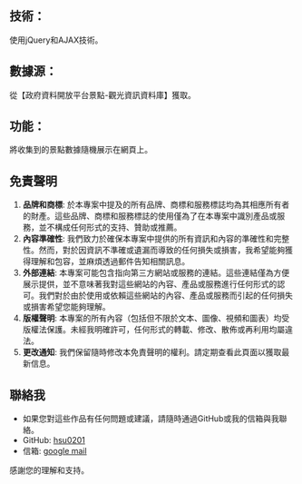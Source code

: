## 技術：
使用jQuery和AJAX技術。

## 數據源：
從【政府資料開放平台景點-觀光資訊資料庫】獲取。

## 功能：
將收集到的景點數據隨機展示在網頁上。


## 免責聲明

1. **品牌和商標**: 於本專案中提及的所有品牌、商標和服務標誌均為其相應所有者的財產。這些品牌、商標和服務標誌的使用僅為了在本專案中識別產品或服務，並不構成任何形式的支持、贊助或推薦。
2. **內容準確性**: 我們致力於確保本專案中提供的所有資訊和內容的準確性和完整性。然而，對於因資訊不準確或遺漏而導致的任何損失或損害，我希望能夠獲得理解和包容，並麻煩透過郵件告知相關訊息。
3. **外部連結**: 本專案可能包含指向第三方網站或服務的連結。這些連結僅為方便展示提供，並不意味著我對這些網站的內容、產品或服務進行任何形式的認可。我們對於由於使用或依賴這些網站的內容、產品或服務而引起的任何損失或損害希望您能夠理解。
4. **版權聲明**: 本專案的所有內容（包括但不限於文本、圖像、視頻和圖表）均受版權法保護。未經我明確許可，任何形式的轉載、修改、散佈或再利用均屬違法。
5. **更改通知**: 我們保留隨時修改本免責聲明的權利。請定期查看此頁面以獲取最新信息。

## 聯絡我

- 如果您對這些作品有任何問題或建議，請隨時通過GitHub或我的信箱與我聯絡。
- GitHub: [hsu0201](https://github.com/HSU0201)
- 信箱: [google mail](https://mail.google.com/mail/u/0/?fs=1&tf=cm&source=mailto&su=Hello+Ben,+From+Github&to=happymin0318@gmail.com)

感謝您的理解和支持。
